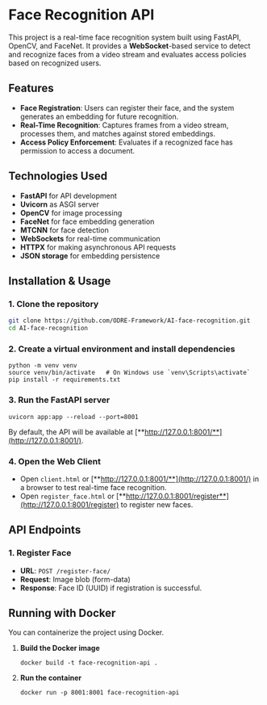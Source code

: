 
# Face Recognition API

This project is a real-time face recognition system built using FastAPI, OpenCV, and FaceNet. It provides a **WebSocket**-based service to detect and recognize faces from a video stream and evaluates access policies based on recognized users.

## Features
- **Face Registration**: Users can register their face, and the system generates an embedding for future recognition.
- **Real-Time Recognition**: Captures frames from a video stream, processes them, and matches against stored embeddings.
- **Access Policy Enforcement**: Evaluates if a recognized face has permission to access a document.

## Technologies Used
- **FastAPI** for API development
- **Uvicorn** as ASGI server
- **OpenCV** for image processing
- **FaceNet** for face embedding generation
- **MTCNN** for face detection
- **WebSockets** for real-time communication
- **HTTPX** for making asynchronous API requests
- **JSON storage** for embedding persistence

## Installation & Usage

### 1. Clone the repository
```sh
git clone https://github.com/ODRE-Framework/AI-face-recognition.git
cd AI-face-recognition

```

### 2. Create a virtual environment and install dependencies

```
python -m venv venv
source venv/bin/activate   # On Windows use `venv\Scripts\activate`
pip install -r requirements.txt

```

### 3. Run the FastAPI server

```
uvicorn app:app --reload --port=8001

```

By default, the API will be available at [**http://127.0.0.1:8001/**](http://127.0.0.1:8001/).

### 4. Open the Web Client

- Open `client.html` or [**http://127.0.0.1:8001/**](http://127.0.0.1:8001/) in a browser to test real-time face recognition.
- Open `register_face.html` or [**http://127.0.0.1:8001/register**](http://127.0.0.1:8001/register) to register new faces.

## API Endpoints

### **1. Register Face**

- **URL**: `POST /register-face/`
- **Request**: Image blob (form-data)
- **Response**: Face ID (UUID) if registration is successful.


## Running with Docker

You can containerize the project using Docker.

1. **Build the Docker image**
    
    ```
    docker build -t face-recognition-api .
    
    ```
    
2. **Run the container**
    
    ```
    docker run -p 8001:8001 face-recognition-api
    
    ```
